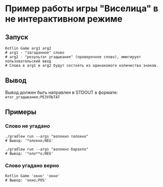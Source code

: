 # Пример работы игры "Виселица" в не интерактивном режиме

## Запуск

```shell
Kotlin Game arg1 arg2
# arg1 - "загаданное" слово
# arg2 - "результат угадывания" (проверочное слово), имитирует пользовательский ввод
# Слова в arg1 и arg2 будут состоять из одинакового количества знаков.
```

## Вывод

Вывод должен быть направлен в STDOUT в формате: `итог_угадывания;РЕЗУЛЬТАТ`

## Примеры

### Слово не угадано

```shell
./gradlew run --args "волокно толокно"
# Вывод: '*олокно;NEG'
```

```shell
./gradlew run --args "волокно барахло"
# Вывод: '*оло**о;NEG'
```

### Слово угадано верно

```shell
Kotlin Game 'окно' 'окно'
# Вывод: 'окно;POS'
```

